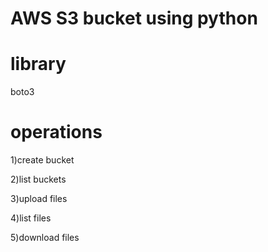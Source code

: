# AWS S3 bucket using python
# library 
boto3
# operations
1)create bucket

2)list buckets

3)upload files

4)list files

5)download files

